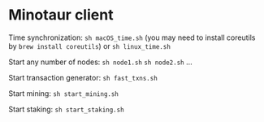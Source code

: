 # Minotaur client

Time synchronization:
`sh macOS_time.sh`  (you may need to install coreutils by `brew install coreutils`)
or
`sh linux_time.sh`


Start any number of nodes:
`sh node1.sh`
`sh node2.sh`
...

Start transaction generator:
`sh fast_txns.sh`

Start mining:
`sh start_mining.sh`

Start staking:
`sh start_staking.sh`

